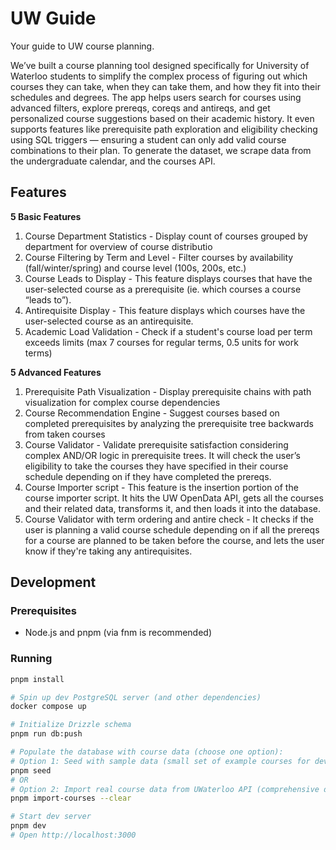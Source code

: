 # UW Guide

Your guide to UW course planning.

We’ve built a course planning tool designed specifically for University of Waterloo students to simplify the complex process of figuring out which courses they can take, when they can take them, and how they fit into their schedules and degrees.
The app helps users search for courses using advanced filters, explore prereqs, coreqs and antireqs, and get personalized course suggestions based on their academic history. It even supports features like prerequisite path exploration and eligibility checking using SQL triggers — ensuring a student can only add valid course combinations to their plan. To generate the dataset, we scrape data from the undergraduate calendar, and the courses API.

## Features

**5 Basic Features**

1. Course Department Statistics - Display count of courses grouped by department for overview of course distributio
2. Course Filtering by Term and Level - Filter courses by availability (fall/winter/spring) and course level (100s, 200s, etc.)
3. Course Leads to Display - This feature displays courses that have the user-selected course as a prerequisite (ie. which courses a course “leads to”). 
4. Antirequisite Display - This feature displays which courses have the user-selected course as an antirequisite.
5. Academic Load Validation - Check if a student's course load per term exceeds limits (max 7 courses for regular terms, 0.5 units for work terms)

**5 Advanced Features**

1. Prerequisite Path Visualization - Display prerequisite chains with path visualization for complex course dependencies
2. Course Recommendation Engine - Suggest courses based on completed prerequisites by analyzing the prerequisite tree backwards from taken courses
3. Course Validator - Validate prerequisite satisfaction considering complex AND/OR logic in prerequisite trees. It will check the user’s eligibility to take the courses they have specified in their course schedule depending on if they have completed the prereqs.
4. Course Importer script - This feature is the insertion portion of the course importer script. It hits the UW OpenData API, gets all the courses and their related data, transforms it, and then loads it into the database.
5. Course Validator with term ordering and antire check - It checks if the user is planning a valid course schedule depending on if all the prereqs for a course are planned to be taken before the course, and lets the user know if they're taking any antirequisites.

## Development

### Prerequisites

- Node.js and pnpm (via fnm is recommended)

### Running

```sh
pnpm install

# Spin up dev PostgreSQL server (and other dependencies)
docker compose up

# Initialize Drizzle schema
pnpm run db:push

# Populate the database with course data (choose one option):
# Option 1: Seed with sample data (small set of example courses for development)
pnpm seed
# OR
# Option 2: Import real course data from UWaterloo API (comprehensive dataset)
pnpm import-courses --clear

# Start dev server
pnpm dev
# Open http://localhost:3000
```

<!-- TODO: Add LICENSE -->
